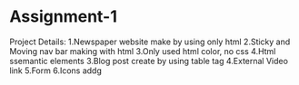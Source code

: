 # Assignment-1
Project Details:
1.Newspaper website make by using only html
2.Sticky and Moving nav bar making with html
3.Only used html color, no css
4.Html ssemantic elements 
3.Blog post create by using table tag
4.External Video link
5.Form
6.Icons addg
